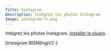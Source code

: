```yaml
---
Title: Instagram
Description: Intégrez les photos Instagram
Image: instagram-fr.png
---
```

Intégrez les photos Instagram.
[Installer le plugin](https://github.com/datenstrom/yellow-plugins/tree/master/instagram).

[instagram BISN9ngjV2-]


